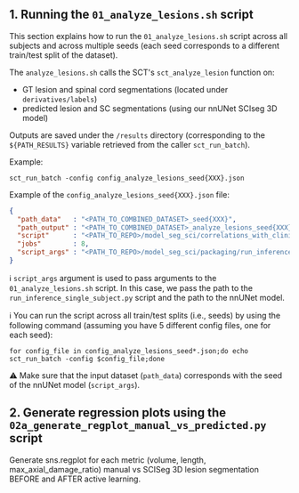 ## 1. Running the `01_analyze_lesions.sh` script

This section explains how to run the `01_analyze_lesions.sh` script across all subjects and across multiple seeds (each
seed corresponds to a different train/test split of the dataset).

The `analyze_lesions.sh` calls the SCT's `sct_analyze_lesion` function on:
- GT lesion and spinal cord segmentations (located under `derivatives/labels`)
- predicted lesion and SC segmentations (using our nnUNet SCIseg 3D model)

Outputs are saved under the `/results` directory (corresponding to the `${PATH_RESULTS}` variable retrieved from the 
caller `sct_run_batch`).

Example:

```console
sct_run_batch -config config_analyze_lesions_seed{XXX}.json
```

Example of the `config_analyze_lesions_seed{XXX}.json` file:

```json
{
  "path_data"   : "<PATH_TO_COMBINED_DATASET>_seed{XXX}",
  "path_output" : "<PATH_TO_COMBINED_DATASET>_analyze_lesions_seed{XXX}_2023-XX-XX",
  "script"      : "<PATH_TO_REPO>/model_seg_sci/correlations_with_clinical_scores/01_analyze_lesions.sh",
  "jobs"        : 8,
  "script_args" : "<PATH_TO_REPO>/model_seg_sci/packaging/run_inference_single_subject.py <PATH_TO_MODEL>/sci-multisite-model_seed{XXX}"
}
```

ℹ️ `script_args` argument is used to pass arguments to the `01_analyze_lesions.sh` script. 
In this case, we pass the path to the `run_inference_single_subject.py` script and the path to the nnUNet model.

ℹ️ You can run the script across all train/test splits (i.e., seeds) by using the following command (assuming you have 
5 different config files, one for each seed):

```console
for config_file in config_analyze_lesions_seed*.json;do echo sct_run_batch -config $config_file;done
```

⚠️ Make sure that the input dataset (`path_data`) corresponds with the seed of the nnUNet model (`script_args`).

## 2. Generate regression plots using the `02a_generate_regplot_manual_vs_predicted.py` script

Generate sns.regplot for each metric (volume, length, max_axial_damage_ratio) manual vs SCISeg 3D lesion
segmentation BEFORE and AFTER active learning.